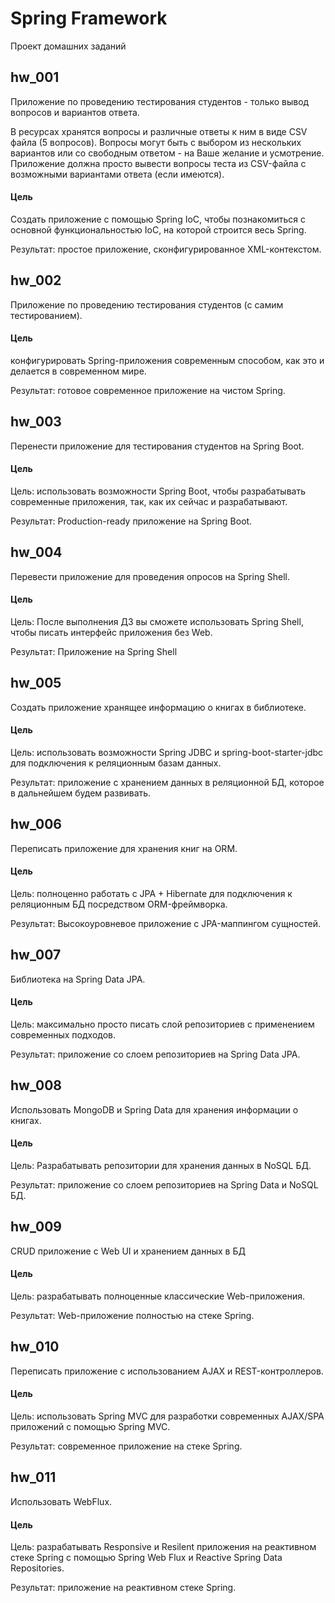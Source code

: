 # Spring Framework
Проект домашних заданий

## hw_001
Приложение по проведению тестирования студентов - только вывод вопросов и вариантов ответа.<br>

В ресурсах хранятся вопросы и различные ответы к ним в виде CSV файла (5 вопросов). Вопросы могут быть с выбором из нескольких вариантов или со свободным ответом - на Ваше желание и усмотрение. Приложение должна просто вывести вопросы теста из CSV-файла с возможными вариантами ответа (если имеются).

#### Цель
Создать приложение с помощью Spring IoC, чтобы познакомиться с основной функциональностью IoC, на которой строится весь Spring.<br>

Результат: простое приложение, сконфигурированное XML-контекстом.

## hw_002
Приложение по проведению тестирования студентов (с самим тестированием).

#### Цель
конфигурировать Spring-приложения современным способом, как это и делается в современном мире.

Результат: готовое современное приложение на чистом Spring.

## hw_003
Перенести приложение для тестирования студентов на Spring Boot.

#### Цель
Цель: использовать возможности Spring Boot, чтобы разрабатывать современные приложения, так, как их сейчас и разрабатывают.

Результат: Production-ready приложение на Spring Boot.

## hw_004
Перевести приложение для проведения опросов на Spring Shell.

#### Цель
Цель: После выполнения ДЗ вы сможете использовать Spring Shell, чтобы писать интерфейс приложения без Web.

Результат: Приложение на Spring Shell

## hw_005
Создать приложение хранящее информацию о книгах в библиотеке.

#### Цель
Цель: использовать возможности Spring JDBC и spring-boot-starter-jdbc для подключения к реляционным базам данных.

Результат: приложение с хранением данных в реляционной БД, которое в дальнейшем будем развивать.

## hw_006
Переписать приложение для хранения книг на ORM.

#### Цель
Цель: полноценно работать с JPA + Hibernate для подключения к реляционным БД посредством ORM-фреймворка.

Результат: Высокоуровневое приложение с JPA-маппингом сущностей.

## hw_007
Библиотека на Spring Data JPA.

#### Цель
Цель: максимально просто писать слой репозиториев с применением современных подходов.

Результат: приложение со слоем репозиториев на Spring Data JPA.

## hw_008
Использовать MongoDB и Spring Data для хранения информации о книгах.

#### Цель
Цель: Разрабатывать репозитории для хранения данных в NoSQL БД.

Результат: приложение со слоем репозиториев на Spring Data и NoSQL БД.

## hw_009
CRUD приложение с Web UI и хранением данных в БД

#### Цель
Цель: разрабатывать полноценные классические Web-приложения.

Результат: Web-приложение полностью на стеке Spring.

## hw_010
Переписать приложение с использованием AJAX и REST-контроллеров.

#### Цель
Цель: использовать Spring MVC для разработки современных AJAX/SPA приложений c помощью Spring MVC.

Результат: современное приложение на стеке Spring.

## hw_011
Использовать WebFlux.

#### Цель
Цель: разрабатывать Responsive и Resilent приложения на реактивном стеке Spring c помощью Spring Web Flux и Reactive Spring Data Repositories.

Результат: приложение на реактивном стеке Spring.
